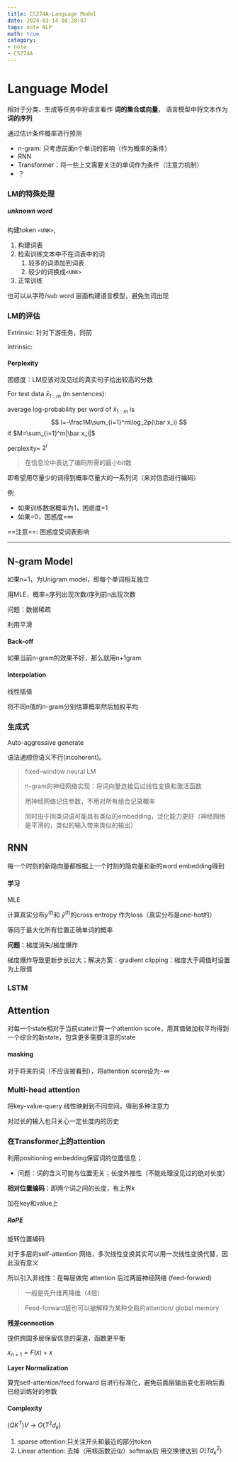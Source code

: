 ```yaml
---
title: CS274A-Language Model
date: 2024-03-14 08:28:07
tags: note NLP
math: true
category:
- note
- CS274A
---
```




# Language Model

相对于分类、生成等任务中将语言看作 **词的集合或向量**， 语言模型中将文本作为 **词的序列** 



通过估计条件概率进行预测

* n-gram: 只考虑前面n个单词的影响（作为概率的条件）
* RNN
* Transformer：将一些上文需要关注的单词作为条件（注意力机制）
* ？



### LM的特殊处理

##### unknown word

构建token `<UNK>`, 

1. 构建词表
2. 检索训练文本中不在词表中的词
   1. 较多的词添加到词表
   2. 较少的词换成`<UNK>`
3. 正常训练

也可以从字符/sub word 层面构建语言模型，避免生词出现



### LM的评估

Extrinsic: 针对下游任务，同前

Intrinsic: 

#### Perplexity

困惑度：LM应该对没见过的真实句子给出较高的分数

For test data $\bar x_{1:m}$ (m sentences):

average log-probability per word of $\bar x_{1:m}$ is
$$
l=-\frac1M\sum_{i=1}^m\log_2p(\bar x_i)
$$
if $M=\sum_{i=1}^m|\bar x_i|$ 



perplexity= $2^l$ 

> 在信息论中表达了编码所需的最小bit数

即希望用尽量少的词得到概率尽量大的一系列词（来对信息进行编码）

例

* 如果训练数据概率为1，困惑度=1
* 如果=0，困惑度=$\infty$ 

==注意==: 困惑度受词表影响

---



## N-gram Model

如果n=1，为Unigram model，即每个单词相互独立

用MLE，概率=序列出现次数/序列前n出现次数

问题：数据稀疏

利用平滑

#### Back-off

如果当前n-gram的效果不好，那么就用n+1gram



#### Interpolation

线性插值

将不同n值的n-gram分别估算概率然后加权平均



### 生成式

Auto-aggressive generate

语法通顺但语义不行(incoherent)。



> fixed-window neural LM
>
> n-gram的神经网络实现：将词向量连接后过线性变换和激活函数
>
> 用神经网络记住参数，不用对所有组合记录概率
>
> 同时由于同类词语可能具有类似的embedding，泛化能力更好（神经网络是平滑的，类似的输入带来类似的输出）

## RNN

每一个时刻的新隐向量都根据上一个时刻的隐向量和新的word embedding得到

#### 学习

MLE

计算真实分布$y^{(t)}$和 $\hat y^{(t)}$的cross entropy 作为loss（真实分布是one-hot的）

等同于最大化所有位置正确单词的概率



**问题**：梯度消失/梯度爆炸

梯度爆炸导致更新步长过大；解决方案：gradient clipping：梯度大于阈值时设置为上限值



### LSTM



## Attention

对每一个state相对于当前state计算一个attention score，用其值做加权平均得到一个综合的新state，包含更多需要注意的state



#### masking

对于将来的词（不应该被看到），将attention score设为$-\infty$ 



### Multi-head attention

将key-value-query 线性映射到不同空间，得到多种注意力



对过长的输入也只关心一定长度内的历史



### 在Transformer上的attention

利用positioning embedding保留词的位置信息；

- 问题：词的含义可能与位置无关；长度外推性（不能处理没见过的绝对长度）

**相对位置编码**：即两个词之间的长度，有上界k

加在key和value上



##### RoPE

旋转位置编码



对于多层的self-attention 网络，多次线性变换其实可以用一次线性变换代替，因此没有意义

所以引入非线性：在每层做完 attention 后过两层神经网络 (feed-forward)

> 一般是先升维再降维（4倍）

> Feed-forward层也可以被解释为某种全局的attention/ global memory



**残差connection**

提供跨国多层保留信息的渠道，函数更平衡

$x_{n+1}=F(x)+x$ 



**Layer Normalization**

算完self-attention/feed forward 后进行标准化，避免前面层输出变化影响后面已经训练好的参数



#### Complexity

$(QK^T)V$ -> $O(T^2d_k)$ 

1. sparse attention:只关注开头和最近的部分token
2. Linear attention: 去掉（用核函数近似）softmax后 用交换律达到 $O(Td_k^2)$ 



